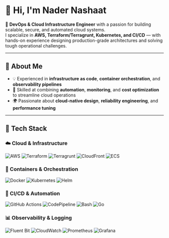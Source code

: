 # 👋 Hi, I'm Nader Nashaat


🚀 **DevOps & Cloud Infrastructure Engineer** with a passion for building scalable, secure, and automated cloud systems.  
I specialize in **AWS, Terraform/Terragrunt, Kubernetes, and CI/CD** — with hands-on experience designing production-grade architectures and solving tough operational challenges.

---

## 🧠 About Me

- 💡 Experienced in **infrastructure as code**, **container orchestration**, and **observability pipelines**
- 🧩 Skilled at combining **automation**, **monitoring**, and **cost optimization** to streamline cloud operations
- 🌍 Passionate about **cloud-native design**, **reliability engineering**, and **performance tuning**
---

## 🧰 Tech Stack

### ☁️ Cloud & Infrastructure
![AWS](https://img.shields.io/badge/AWS-Cloud-orange?logo=amazon-aws&style=for-the-badge)
![Terraform](https://img.shields.io/badge/Terraform-IaC-7B42BC?logo=terraform&style=for-the-badge)
![Terragrunt](https://img.shields.io/badge/Terragrunt-Infrastructure-blue?logo=terraform&style=for-the-badge)
![CloudFront](https://img.shields.io/badge/AWS-CloudFront-FF9900?logo=amazonaws&style=for-the-badge)
![ECS](https://img.shields.io/badge/AWS-ECS-232F3E?logo=amazon-ecs&style=for-the-badge)


### 🧱 Containers & Orchestration
![Docker](https://img.shields.io/badge/Docker-Containers-2496ED?logo=docker&style=for-the-badge)
![Kubernetes](https://img.shields.io/badge/Kubernetes-Orchestration-326CE5?logo=kubernetes&style=for-the-badge)
![Helm](https://img.shields.io/badge/Helm-Charts-0F1689?logo=helm&style=for-the-badge)

### 🔄 CI/CD & Automation
![GitHub Actions](https://img.shields.io/badge/GitHub%20Actions-Automation-2088FF?logo=githubactions&style=for-the-badge)
![CodePipeline](https://img.shields.io/badge/AWS-CodePipeline-527FFF?logo=amazon-aws&style=for-the-badge)
![Bash](https://img.shields.io/badge/Bash-Scripting-121011?logo=gnubash&style=for-the-badge)
![Go](https://img.shields.io/badge/Go-CLI%20Tools-00ADD8?logo=go&style=for-the-badge)

### 📊 Observability & Logging
![Fluent Bit](https://img.shields.io/badge/Fluent%20Bit-Logs-005571?logo=fluentbit&style=for-the-badge)
![CloudWatch](https://img.shields.io/badge/AWS-CloudWatch-FF4F8B?logo=amazon-aws&style=for-the-badge)
![Prometheus](https://img.shields.io/badge/Prometheus-Metrics-E6522C?logo=prometheus&style=for-the-badge)
![Grafana](https://img.shields.io/badge/Grafana-Dashboards-F46800?logo=grafana&style=for-the-badge)





